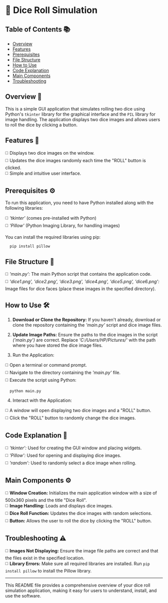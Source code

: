 # 🎲 Dice Roll Simulation

## Table of Contents 📚
- [Overview](#overview-)
- [Features](#features-)
- [Prerequisites](#prerequisites-)
- [File Structure](#file-structure-)
- [How to Use](#how-to-use-)
- [Code Explanation](#code-explanation-)
- [Main Components](#main-components-)
- [Troubleshooting](#troubleshooting-)

## Overview 📜
This is a simple GUI application that simulates rolling two dice using Python's <code>tkinter</code> library for the graphical interface and the <code>PIL</code> library for image handling. The application displays two dice images and allows users to roll the dice by clicking a button.<br>

## Features 📄

◻️ Displays two dice images on the window.<br>
◻️ Updates the dice images randomly each time the "ROLL" button is clicked.<br>
◻️ Simple and intuitive user interface.<br>

## Prerequisites ⚙️

To run this application, you need to have Python installed along with the following libraries:<br>

◻️ *'tkinter'* (comes pre-installed with Python)<br>
◻️ *'Pillow'* (Python Imaging Library, for handling images)<br>

You can install the required libraries using pip:

      pip install pillow 

## File Structure 📂

◻️ *'main.py':* The main Python script that contains the application code.<br>
◻️ *'dice1.png', 'dice2.png', 'dice3.png', 'dice4.png', 'dice5.png', 'dice6.png':* Image files for dice faces (place these images in the specified directory).<br>

## How to Use 🛠️

1. **Download or Clone the Repository:** If you haven't already, download or clone the repository containing the *'main.py'* script and dice image files.<br>

2. **Update Image Paths:** Ensure the paths to the dice images in the script *('main.py')* are correct. Replace *'C:/Users/HP/Pictures/'* with the path where you have stored the dice image files.<br>

3. Run the Application:<br>

◻️ Open a terminal or command prompt.<br>
◻️ Navigate to the directory containing the *'main.py'* file.<br>
◻️ Execute the script using Python:<br>

      python main.py

4. Interact with the Application:<br>

◻️ A window will open displaying two dice images and a "ROLL" button.<br>
◻️ Click the "ROLL" button to randomly change the dice images.<br>

## Code Explanation 🧩

◻️ *'tkinter':* Used for creating the GUI window and placing widgets.<br>
◻️ *'Pillow':* Used for opening and displaying dice images.<br>
◻️ *'random':* Used to randomly select a dice image when rolling.<br>

## Main Components ⚙️

◻️ **Window Creation:** Initializes the main application window with a size of 500x360 pixels and the title "Dice Roll".<br>
◻️ **Image Handling:** Loads and displays dice images.<br>
◻️ **Dice Roll Function:** Updates the dice images with random selections.<br>
◻️ **Button:** Allows the user to roll the dice by clicking the "ROLL" button.<br>

## Troubleshooting ⚠️

◻️ **Images Not Displaying:** Ensure the image file paths are correct and that the files exist in the specified location.<br>
◻️ **Library Errors:** Make sure all required libraries are installed. Run <code>pip install pillow</code> to install the Pillow library.<br>

---

This README file provides a comprehensive overview of your dice roll simulation application, making it easy for users to understand, install, and use the software.
